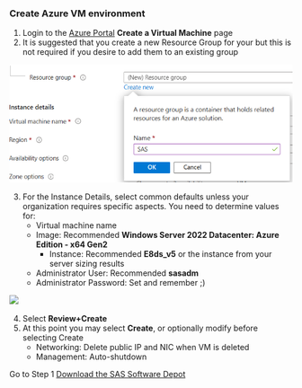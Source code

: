 ### Create Azure VM environment
1. Login to the [Azure Portal](https://portal.azure.com/#create/Microsoft.VirtualMachine-ARM) **Create a Virtual Machine** page 
2. It is suggested that you create a new Resource Group for your but this is not required if you desire to add them to an existing group

<kbd>![ ](images/resourcegroup.png)</kbd>

3. For the Instance Details, select common defaults unless your organization requires specific aspects.  You need to determine values for:
	* Virtual machine name
	* Image: Recommended **Windows Server 2022 Datacenter: Azure Edition - x64 Gen2**
        * Instance:  Recommended **E8ds_v5** or the instance from your server sizing results
	* Administrator User:  Recommended **sasadm**
	* Administrator Password:  Set and remember ;)

<kbd>![](images/image_details.png)</kbd>

4. Select **Review+Create**
5. At this point you may select **Create**, or optionally modify before selecting Create
	* Networking:  Delete public IP and NIC when VM is deleted
	* Management:  Auto-shutdown

Go to Step 1 [Download the SAS Software Depot](Download_the_SAS_Software_Depot.md)
